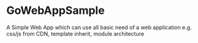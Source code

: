 # GoWebAppSample
A Simple Web App which can use all basic need of a web application e.g. css/js from CDN, template inherit, module architecture 
